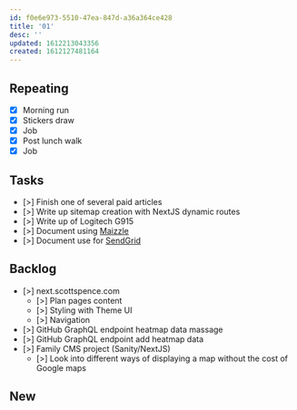 ```yaml
---
id: f0e6e973-5510-47ea-847d-a36a364ce428
title: '01'
desc: ''
updated: 1612213043356
created: 1612127481164
---
```


## Repeating

- [x] Morning run
- [x] Stickers draw
- [x] Job
- [x] Post lunch walk
- [x] Job

## Tasks

- [>] Finish one of several paid articles
- [>] Write up sitemap creation with NextJS dynamic routes
- [>] Write up of Logitech G915
- [>] Document using [Maizzle]
- [>] Document use for [SendGrid]

## Backlog

- [>] next.scottspence.com
  - [>] Plan pages content
  - [>] Styling with Theme UI
  - [>] Navigation
- [>] GitHub GraphQL endpoint heatmap data massage
- [>] GitHub GraphQL endpoint add heatmap data
- [>] Family CMS project (Sanity/NextJS)
  - [>] Look into different ways of displaying a map without the cost
    of Google maps

## New

<!-- Links -->

[maizzle]: https://maizzle.com/
[sendgrid]: https://app.sendgrid.com
